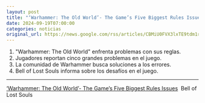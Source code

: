 ```yaml
---
layout: post
title: "‘Warhammer: The Old World’- The Game’s Five Biggest Rules Issues - Bell of Lost Souls"
date: 2024-09-19T07:00:00
categories: noticias
original_url: https://news.google.com/rss/articles/CBMiU0FVX3lxTE9tdm1rQ241ZllSODJJWlh5eEpsZG5KNmNMRGlLOGFtdUhHb05nQ0RnamxGcUd4RlFneTZBaHNFTGZNRDVfYm53bEV2Sm1zMERIbnRR?oc=5
---
```



1. "Warhammer: The Old World" enfrenta problemas con sus reglas.
2. Jugadores reportan cinco grandes problemas en el juego.
3. La comunidad de Warhammer busca soluciones a los errores.
4. Bell of Lost Souls informa sobre los desafíos en el juego.


---


[‘Warhammer: The Old World’- The Game’s Five Biggest Rules Issues](https://news.google.com/rss/articles/CBMiU0FVX3lxTE9tdm1rQ241ZllSODJJWlh5eEpsZG5KNmNMRGlLOGFtdUhHb05nQ0RnamxGcUd4RlFneTZBaHNFTGZNRDVfYm53bEV2Sm1zMERIbnRR?oc=5)  Bell of Lost Souls